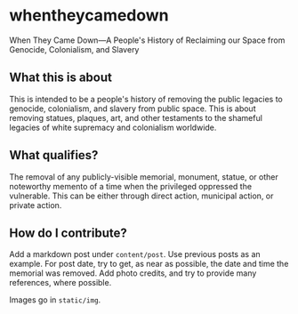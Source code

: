 # whentheycamedown
When They Came Down—A People's History of Reclaiming our Space from Genocide, Colonialism, and Slavery

## What this is about

This is intended to be a people's history of removing the public legacies to genocide, colonialism, and slavery from public space. This is about removing statues, plaques, art, and other testaments to the shameful legacies of white supremacy and colonialism worldwide.

## What qualifies?

The removal of any publicly-visible memorial, monument, statue, or other noteworthy memento of a time when the privileged oppressed the vulnerable. This can be either through direct action, municipal action, or private action.

## How do I contribute?

Add a markdown post under `content/post`. Use previous posts as an example. For post date, try to get, as near as possible, the date and time the memorial was removed. Add photo credits, and try to provide many references, where possible.

Images go in `static/img`.
